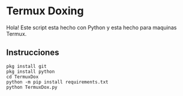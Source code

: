 # Termux Doxing

Hola! Este script esta hecho con Python y esta hecho para maquinas Termux.

## Instrucciones


    pkg install git
    pkg install python
    cd TermuxDox
    python -m pip install requirements.txt
    python TermuxDox.py
    


